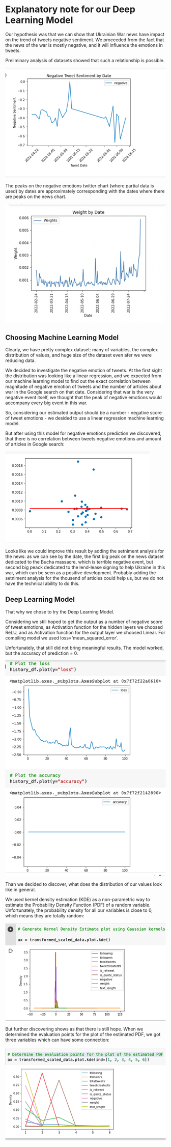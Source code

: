 # Explanatory note for our Deep Learning Model

Our hypothesis was that we can show that Ukrainian War news have impact on the trend of tweets negative sentiment. We proceeded from the fact that the news of the war is mostly negative, and it will influence the emotions in tweets. 

Preliminary analysis of datasets showed that such a relationship is possible.

![img22.png](/Preliminary_Data_Analysis/Twitter/Resources/Images/img22.png) 

The peaks on the negative emotions twitter chart (where partial data is used) by dates are approximately corresponding with the dates where there are peaks on the news chart.

![Search%20Results%20by%20Date.png](/Preliminary_Data_Analysis/Twitter/Resources/Images/Search%20Results%20by%20Date.png) 

## Choosing Machine Learning Model

Clearly, we have pretty complex dataset: many of variables, the complex distribution of values, and huge size of the dataset even afer we were reducing data.

We decided to investigate the negative emotion of tweets. At the first sight the distribution was looking like a linear regression, and we expected from our machine learning model to find out the exact correlation between magnitude of negative emotion of tweets and the number of articles about war in the Google search on that date. Considering that war is the very negative event itself, we thought that the peak of negative emotions would accompany every big event in this war.

So, considering our estimated output should be a number - negative score of tweet emotions - we desided to use a linear regression machine learning model.

But after using this model for negative emotions prediction we discovered, that there is no correlation between tweets negative emotions and amount of articles in Google search:

![img23.png](/Preliminary_Data_Analysis/Twitter/Resources/Images/img23.png) 

Looks like we could improve this result by adding the setniment analysis for the news: as we can see by the date, the first big peak on the news dataset dedicated to the Bucha massacre, which is terrible negative event, but second big peack dedicated to the lend-lease signing to help Ukraine in this war, which can be seen as a positive development. Probably adding the setniment analysis for the thousend of articles could help us, but we do not have the technical ability to do this.

## Deep Learning Model

That why we chose to try the Deep Learning Model.

Considering we still hoped to get the output as a number of negative score of tweet emotions, as Activation function for the hidden layers we choosed ReLU, and as Activation function for the output layer we choosed Linear. For compiling model we used loss='mean_squared_error'.

Unfortunately, that still did not bring meaningful results. The model worked, but the accuracy of prediction = 0.

![img24.png](/Preliminary_Data_Analysis/Twitter/Resources/Images/img24.png) 

Than we decided to discover, what does the distribution of our values look like in general. 

We used kernel density estimation (KDE) as a non-parametric way to estimate the Probability Density Function (PDF) of a random variable. Unfortunately, the probability density for all our variables is close to 0, which means they are totally random:

![img25.png](/Preliminary_Data_Analysis/Twitter/Resources/Images/img25.png) 

But further discovering shows as that there is still hope. When we determined the evaluation points for the plot of the estimated PDF, we got three variables which can have some connection:

![img26.png](/Preliminary_Data_Analysis/Twitter/Resources/Images/img26.png) 
